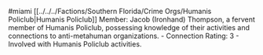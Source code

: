 #miami 
[[../../../Factions/Southern Florida/Crime Orgs/Humanis Policlub|Humanis Policlub]] Member: Jacob (Ironhand) Thompson, a fervent member of Humanis Policlub, possessing knowledge of their activities and connections to anti-metahuman organizations. - Connection Rating: 3 - Involved with Humanis Policlub activities.